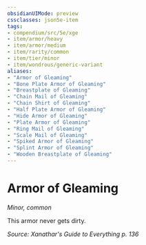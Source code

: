 ```yaml
---
obsidianUIMode: preview
cssclasses: json5e-item
tags:
- compendium/src/5e/xge
- item/armor/heavy
- item/armor/medium
- item/rarity/common
- item/tier/minor
- item/wondrous/generic-variant
aliases: 
- "Armor of Gleaming"
- "Bone Plate Armor of Gleaming"
- "Breastplate of Gleaming"
- "Chain Mail of Gleaming"
- "Chain Shirt of Gleaming"
- "Half Plate Armor of Gleaming"
- "Hide Armor of Gleaming"
- "Plate Armor of Gleaming"
- "Ring Mail of Gleaming"
- "Scale Mail of Gleaming"
- "Spiked Armor of Gleaming"
- "Splint Armor of Gleaming"
- "Wooden Breastplate of Gleaming"
---
```

# Armor of Gleaming
*Minor, common*  


This armor never gets dirty.

*Source: Xanathar's Guide to Everything p. 136*